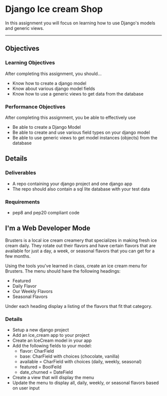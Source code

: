 # Django Ice cream Shop

In this assignment you will focus on learning how to use Django's models and generic views.

----------------------------

## Objectives

### Learning Objectives

After completing this assignment, you should…

* Know how to create a django model
* Know about various django model fields
* Know how to use a generic views to get data from the database

### Performance Objectives

After completing this assignment, you be able to effectively use

* Be able to create a Django Model
* Be able to create and use various field types on your django model
* Be able to use generic views to get model instances (objects) from the database

## Details

### Deliverables

* A repo containing your django project and one django app
* The repo should also contain a sql lite database with your test data

### Requirements

* pep8 and pep20 compliant code

## I'm a Web Developer Mode

Brusters is a local ice cream creamery that specializes in making fresh ice cream daily. They rotate out their flavors and have certain flavors that are available for just a day, a week, or seasonal flavors that you can get for a few months.

Using the tools you've learned in class, create an ice cream menu for Brusters. The menu should have the following headings:

* Featured
* Daily Flavor
* Our Weekly Flavors
* Seasonal Flavors

Under each heading display a listing of the flavors that fit that category.

### Details

 * Setup a new django project
 * Add an ice_cream app to your project
 * Create an IceCream model in your app
 * Add the following fields to your model:
	 * flavor: CharField
	 * base: CharField with choices (chocolate, vanilla)
	 * available = CharField with choices (daily, weekly, seasonal)
	 * featured = BoolFeild
	 * date_churned = DateField
 * Create a view that will display the menu
 * Update the menu to display all, daily, weekly, or seasonal flavors based on user input
